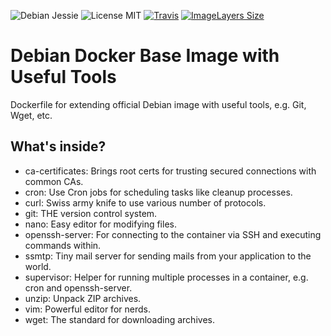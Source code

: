 ![Debian Jessie](https://img.shields.io/badge/Debian-Jessie-brightgreen.svg?style=flat-square) 
![License MIT](https://img.shields.io/badge/license-MIT-blue.svg?style=flat-square) 
[![Travis](https://img.shields.io/travis/Servivum/docker-debian.svg?style=flat-square)](https://travis-ci.org/Servivum/docker-debian?style=flat-square)
[![ImageLayers Size](https://img.shields.io/imagelayers/image-size/servivum/debian/latest.svg?style=flat-square)](https://imagelayers.io/?images=servivum/debian:latest)

# Debian Docker Base Image with Useful Tools

Dockerfile for extending official Debian image with useful tools, e.g. Git, Wget, etc.

## What's inside?

- ca-certificates: Brings root certs for trusting secured connections with common CAs. 
- cron: Use Cron jobs for scheduling tasks like cleanup processes.
- curl: Swiss army knife to use various number of protocols.
- git: THE version control system.
- nano: Easy editor for modifying files.
- openssh-server: For connecting to the container via SSH and executing commands within.
- ssmtp: Tiny mail server for sending mails from your application to the world. 
- supervisor: Helper for running multiple processes in a container, e.g. cron and openssh-server.
- unzip: Unpack ZIP archives.
- vim: Powerful editor for nerds.
- wget: The standard for downloading archives.